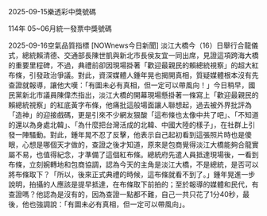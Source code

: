 
2025-09-15樂透彩中獎號碼

                                
114年 05~06月統一發票中獎號碼
                             
2025-09-16空氣品質指標
                              [NOWnews今日新聞] 淡江大橋今（16）日舉行合龍儀式，總統賴清德、交通部長陳世凱與新北市長侯友宜一同出席，見證這項跨海大橋的重要里程碑，不過，典禮前卻因現場掛著「歡迎最親民的賴總統視察」的超大紅布條，引發政治爭議。對此，資深媒體人鍾年晃也揭開真相，質疑媒體根本沒有先查證就報導，讓他大嘆：「有圖未必有真相，但一定可以帶風向！」今日稍早，國民黨新北市議員陳偉杰指出，淡江大橋的開幕現場懸掛著一條寫上「歡迎最親民的賴總統視察」的紅底黃字布條，他痛批這般場面讓人聯想起，過去被外界批評為「造神」的迎接戲碼，更是引來不少網友狠酸「這布條也太像中共了吧」、「不知道的還以為身處北韓」、「為什麼把台灣活成的北韓、中國大陸的樣子」，在社群上引發一陣騷動。對此，鍾年晃不忍了反擊，他表示自己起初看到這張照片時也是傻眼，心想是哪個天才做的，查證之後才知道，原來是包商覺得淡江大橋能夠合龍實屬不易，也值得紀念，才準備了這個紅布條。總統府先遣人員抵達現場後，一看到布條，立刻婉轉地和包商協調，認為今天的主角是淡江大橋，不是總統，是否可以將布條取下？「所以，後來正式典禮的時候，這布條就看不到了。」鍾年晃進一步說明，拍攝的人應該是提早抵達，在布條取下前拍的；至於報導的媒體和民代，有查證嗎？他認為是沒有的，因為查證一點都不難，自己一共只花了1分40秒，最後，他也強調說：「有圖未必有真相，但一定可以帶風向」。